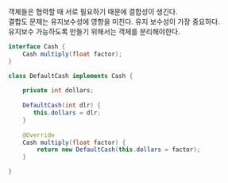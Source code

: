 객체들은 협력할 때 서로 필요하기 때문에 결합성이 생긴다. <br>
결합도 문제는 유지보수성에 영향을 미친다. 유지 보수성이 가장 중요하다. <br>
유지보수 가능하도록 만들기 위해서는 객체를 분리해야한다. <br>

``` java
interface Cash {
    Cash multiply(float factor);
}

class DefaultCash implements Cash {
    
    private int dollars;
    
    DefaultCash(int dlr) {
       this.dollars = dlr;
    }
    
    @Override
    Cash multiply(float factor) {
        return new DefaultCash(this.dollars = factor);
    }

}
```


